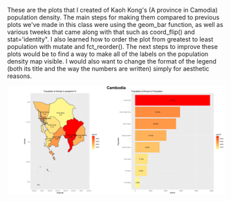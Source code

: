 These are the plots that I created of Kaoh Kong's (A province in Camodia) population density. 
The main steps for making them compared to previous plots we've made in this class were using the geom_bar function,
as well as various tweeks that came along with that such as coord_flip() and stat='identity". I also learned how
to order the plot from greatest to least population with mutate and fct_reorder(). The next steps to improve these plots
would be to find a way to make all of the labels on the population density map visible. I would also want to change the 
format of the legend (both its title and the way the numbers are written) simply for aesthetic reasons.

![](cambodia_combo.png)
